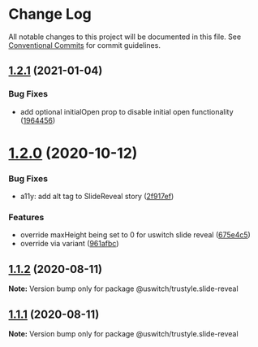 # Change Log

All notable changes to this project will be documented in this file.
See [Conventional Commits](https://conventionalcommits.org) for commit guidelines.

## [1.2.1](https://github.com/uswitch/trustyle/compare/@uswitch/trustyle.slide-reveal@1.2.0...@uswitch/trustyle.slide-reveal@1.2.1) (2021-01-04)


### Bug Fixes

* add optional initialOpen prop to disable initial open functionality ([1964456](https://github.com/uswitch/trustyle/commit/1964456))





# [1.2.0](https://github.com/uswitch/trustyle/compare/@uswitch/trustyle.slide-reveal@1.1.4...@uswitch/trustyle.slide-reveal@1.2.0) (2020-10-12)


### Bug Fixes

* a11y: add alt tag to SlideReveal story ([2f917ef](https://github.com/uswitch/trustyle/commit/2f917ef))


### Features

* override maxHeight being set to 0 for uswitch slide reveal ([675e4c5](https://github.com/uswitch/trustyle/commit/675e4c5))
* override via variant ([961afbc](https://github.com/uswitch/trustyle/commit/961afbc))





## [1.1.2](https://github.com/uswitch/trustyle/compare/@uswitch/trustyle.slide-reveal@1.1.0...@uswitch/trustyle.slide-reveal@1.1.2) (2020-08-11)

**Note:** Version bump only for package @uswitch/trustyle.slide-reveal





## [1.1.1](https://github.com/uswitch/trustyle/compare/@uswitch/trustyle.slide-reveal@1.1.0...@uswitch/trustyle.slide-reveal@1.1.1) (2020-08-11)

**Note:** Version bump only for package @uswitch/trustyle.slide-reveal
